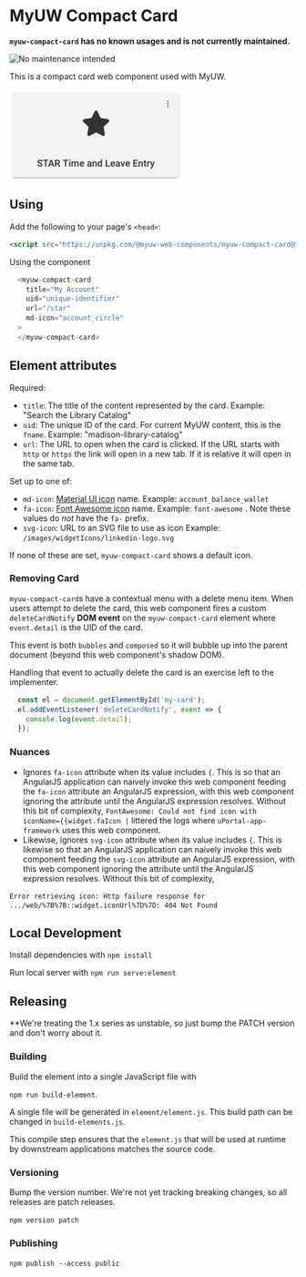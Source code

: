 # MyUW Compact Card

**`myuw-compact-card` has no known usages and is not currently maintained.**

![No maintenance intended](https://img.shields.io/maintenance/no/2020)

This is a compact card web component used with MyUW.

![Screenshot showing an example of a compact card](compact-card.png "Compact Card")

## Using

Add the following to your page's `<head>`:
```html
<script src="https://unpkg.com/@myuw-web-components/myuw-compact-card@^1"></script>
```

Using the component 
```javascript
  <myuw-compact-card
    title="My Account"
    uid="unique-identifier"
    url="/star"
    md-icon="account_circle"
  >
  </myuw-compact-card>
```

## Element attributes

Required:

+ `title`: The title of the content represented by the card.
  Example: "Search the Library Catalog"
+ `uid`: The unique ID of the card.
  For current MyUW content, this is the `fname`.
  Example: "madison-library-catalog"
+ `url`: The URL to open when the card is clicked. If the URL starts with `http`
  or `https` the link will open in a new tab. If it is relative it will open in
  the same tab.

Set up to one of:

+ `md-icon`: [Material UI icon][] name.
  Example: `account_balance_wallet`
+ `fa-icon`: [Font Awesome icon][] name.
  Example: `font-awesome` . Note these values do *not* have the `fa-` prefix.
+ `svg-icon`: URL to an SVG file to use as icon
  Example: `/images/widgetIcons/linkedin-logo.svg`

If none of these are set, `myuw-compact-card` shows a default icon.

### Removing Card

`myuw-compact-card`s have a contextual menu with a delete menu item. When users
attempt to delete the card, this web component fires a custom `deleteCardNotify`
**DOM event** on the `myuw-compact-card` element where `event.detail` is the UID
of the card.

This event is both `bubbles` and `composed` so it will bubble up into the parent
document (beyond this web component's shadow DOM).

Handling that event to actually delete the card is an exercise left to the
implementer.

```javascript
  const el = document.getElementById('my-card');
  el.addEventListener('deleteCardNotify', event => {
    console.log(event.detail);
  });
```

### Nuances

+ Ignores `fa-icon` attribute when its value includes `{`.
  This is so that an AngularJS application can naively invoke this web component
  feeding the `fa-icon` attribute an AngularJS expression, with this web
  component ignoring the attribute until the AngularJS expression resolves.
  Without this bit of complexity, 
  `FontAwesome: Could not find icon with iconName={{widget.faIcon |`
  littered the logs where `uPortal-app-framework` uses this web component.
+ Likewise, ignores `svg-icon` attribute when its value includes `{`.
  This is likewise so that an AngularJS application can naively invoke this web
  component feeding the `svg-icon` attribute an AngularJS expression, with this
  web component ignoring the attribute until the AngularJS expression resolves.
  Without this bit of complexity,

```console
Error retrieving icon: Http failure response for .../web/%7B%7B::widget.iconUrl%7D%7D: 404 Not Found
```

## Local Development

Install dependencies with `npm install`

Run local server with `npm run serve:element`

## Releasing

**We're treating the 1.x series as unstable, so just bump the PATCH version and
don't worry about it.

### Building

Build the element into a single JavaScript file with

`npm run build-element`. 

A single file will be generated in `element/element.js`. This build path can be
changed in `build-elements.js`.

This compile step ensures that the `element.js` that will be used at runtime
by downstream applications matches the source code.

### Versioning

Bump the version number. We're not yet tracking breaking changes, so all
releases are patch releases.

`npm version patch`

### Publishing

`npm publish --access public`

[Material UI icon]: https://material.io/resources/icons/?style=baseline
[Font Awesome icon]: https://fontawesome.com/icons?d=gallery&m=free
